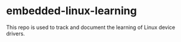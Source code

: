 # embedded-linux-learning
This repo is used to track and document the learning of Linux device drivers.
